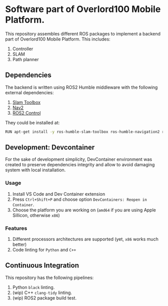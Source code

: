 # Software part of Overlord100 Mobile Platform. 
This repository assembles different ROS packages to implement a backend part of Overlord100 Mobile Platform. This includes:
1. Controller
2. SLAM
3. Path planner

## Dependencies
The backend is written using ROS2 Humble middleware with the following external dependencies:
   1. [Slam Toolbox](https://github.com/SteveMacenski/slam_toolbox) 
   2. [Nav2](https://github.com/ros-navigation/navigation2) 
   3. [ROS2 Control](https://github.com/ros-controls/ros2_control)

They could be installed at:
```bash
RUN apt-get install -y ros-humble-slam-toolbox ros-humble-navigation2 ros-humble-nav2-bringup ros-humble-ros2-controllers ros-rolling-ros2-control
```

## Development: Devcontainer
For the sake of development simplicity, DevContainer environment was created to preserve dependencies integrity and allow to avoid damaging system with local installation.

### Usage
1. Install VS Code and Dev Container extension
2. Press `Ctrl+Shift+P` and choose option `DevContainers: Reopen in Container`.
3. Choose the platform you are working on (`amd64` if you are using Apple Sillicon, otherwise `x86`)

### Features
1. Different processors architectures are supported (yet, `x86` works much better)
2. Code linting for `Python` and `C++`


## Continuous Integration
This repository has the following pipelines:
1. Python `black` linting.
2. (wip) C++ `clang-tidy` linting.
3. (wip) ROS2 package build test.
